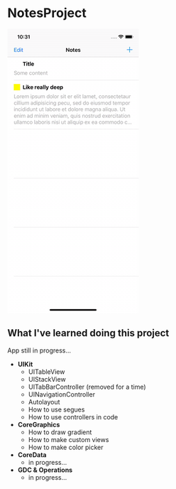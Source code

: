 # NotesProject

![](./screen_record.gif)

## What I've learned doing this project

App still in progress...

* **UIKit**
    * UITableView
    * UIStackView
    * UITabBarController (removed for a time)
    * UINavigationController
    * Autolayout
    * How to use segues 
    * How to use controllers in code
* **CoreGraphics**
	* How to draw gradient
	* How to make custom views
	* How to make color picker
* **CoreData**
	* in progress...
* **GDC & Operations**
	* in progress...